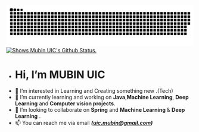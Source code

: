 

![](https://raw.githubusercontent.com/ericwali/ericwali/output/github-contribution-grid-snake.svg)
<a href="https://github.com/pulls?q=author:mubinui">
  <img alt="Shows Mubin UIC's Github Status." align="center"  src="https://github-stats.liuli.lol/api?username=mubinui&theme=vue-dark&show_icons=true&include_all_commits=true&count_private=true">
</a>    




- <h1> Hi, I’m <b>MUBIN UIC</b></h1>
- 👀 I’m interested in Learning and Creating something new .(Tech) 
- 🌱 I’m currently learning and working on <b> Java</b>,<b>Machine Learning</b>, <b>Deep Learning</b> and <b>Computer vision projects</b>.
- 💞️ I’m looking to collaborate on <b>Spring</b> and <b>Machine Learning </b> & <b>Deep Learning</b> .
- 📫 You can reach me via email <b><i>(uic.mubin@gmail.com)</i></b>

<!---
mubinui/mubinui is a ✨ special ✨ repository because its `README.md` (this file) appears on your GitHub profile.
You can click the Preview link to take a look at your changes.
--->
